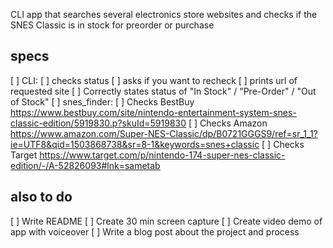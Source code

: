 CLI app that searches several electronics store websites and checks if the SNES Classic is in stock for preorder or purchase

## specs
[ ] CLI:
  [ ] checks status
  [ ] asks if you want to recheck
  [ ] prints url of requested site
[ ] Correctly states status of "In Stock" / "Pre-Order" / "Out of Stock"
[ ] snes_finder:
  [ ] Checks BestBuy
    https://www.bestbuy.com/site/nintendo-entertainment-system-snes-classic-edition/5919830.p?skuId=5919830
  [ ] Checks Amazon
    https://www.amazon.com/Super-NES-Classic/dp/B0721GGGS9/ref=sr_1_1?ie=UTF8&qid=1503868738&sr=8-1&keywords=snes+classic
  [ ] Checks Target
    https://www.target.com/p/nintendo-174-super-nes-classic-edition/-/A-52826093#lnk=sametab

## also to do
[ ] Write README
[ ] Create 30 min screen capture
[ ] Create video demo of app with voiceover
[ ] Write a blog post about the project and process
